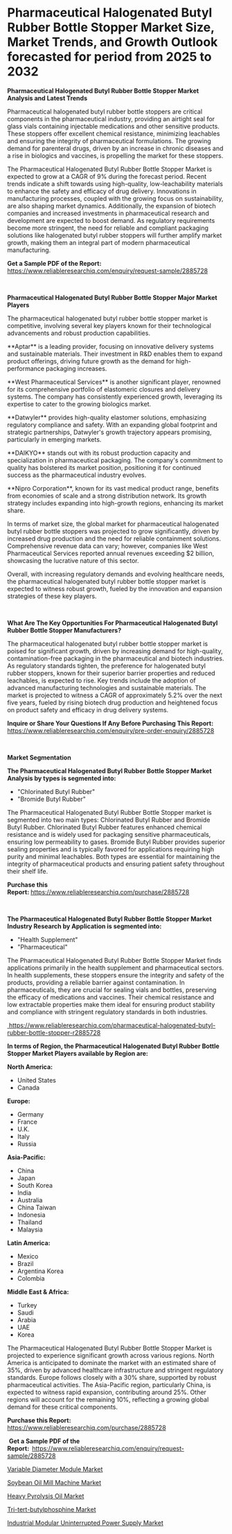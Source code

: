 <p><h1>Pharmaceutical Halogenated Butyl Rubber Bottle Stopper Market Size, Market Trends, and Growth Outlook forecasted for period from 2025 to 2032</h1></p><p><strong>Pharmaceutical Halogenated Butyl Rubber Bottle Stopper Market Analysis and Latest Trends</strong></p>
<p><p>Pharmaceutical halogenated butyl rubber bottle stoppers are critical components in the pharmaceutical industry, providing an airtight seal for glass vials containing injectable medications and other sensitive products. These stoppers offer excellent chemical resistance, minimizing leachables and ensuring the integrity of pharmaceutical formulations. The growing demand for parenteral drugs, driven by an increase in chronic diseases and a rise in biologics and vaccines, is propelling the market for these stoppers.</p><p>The Pharmaceutical Halogenated Butyl Rubber Bottle Stopper Market is expected to grow at a CAGR of 9% during the forecast period. Recent trends indicate a shift towards using high-quality, low-leachability materials to enhance the safety and efficacy of drug delivery. Innovations in manufacturing processes, coupled with the growing focus on sustainability, are also shaping market dynamics. Additionally, the expansion of biotech companies and increased investments in pharmaceutical research and development are expected to boost demand. As regulatory requirements become more stringent, the need for reliable and compliant packaging solutions like halogenated butyl rubber stoppers will further amplify market growth, making them an integral part of modern pharmaceutical manufacturing.</p></p>
<p><strong>Get a Sample PDF of the Report:&nbsp;</strong> <a href="https://www.reliableresearchiq.com/enquiry/request-sample/2885728?utm_campaign=1140&utm_medium=2&utm_source=Github&utm_content=ia&utm_term=13032025&utm_id=pharmaceutical-halogenated-butyl-rubber-bottle-stopper">https://www.reliableresearchiq.com/enquiry/request-sample/2885728</a></p>
<p>&nbsp;</p>
<p><strong>Pharmaceutical Halogenated Butyl Rubber Bottle Stopper Major Market Players</strong></p>
<p><p>The pharmaceutical halogenated butyl rubber bottle stopper market is competitive, involving several key players known for their technological advancements and robust production capabilities. </p><p>**Aptar** is a leading provider, focusing on innovative delivery systems and sustainable materials. Their investment in R&D enables them to expand product offerings, driving future growth as the demand for high-performance packaging increases.</p><p>**West Pharmaceutical Services** is another significant player, renowned for its comprehensive portfolio of elastomeric closures and delivery systems. The company has consistently experienced growth, leveraging its expertise to cater to the growing biologics market.</p><p>**Datwyler** provides high-quality elastomer solutions, emphasizing regulatory compliance and safety. With an expanding global footprint and strategic partnerships, Datwyler's growth trajectory appears promising, particularly in emerging markets.</p><p>**DAIKYO** stands out with its robust production capacity and specialization in pharmaceutical packaging. The company's commitment to quality has bolstered its market position, positioning it for continued success as the pharmaceutical industry evolves.</p><p>**Nipro Corporation**, known for its vast medical product range, benefits from economies of scale and a strong distribution network. Its growth strategy includes expanding into high-growth regions, enhancing its market share.</p><p>In terms of market size, the global market for pharmaceutical halogenated butyl rubber bottle stoppers was projected to grow significantly, driven by increased drug production and the need for reliable containment solutions. Comprehensive revenue data can vary; however, companies like West Pharmaceutical Services reported annual revenues exceeding $2 billion, showcasing the lucrative nature of this sector. </p><p>Overall, with increasing regulatory demands and evolving healthcare needs, the pharmaceutical halogenated butyl rubber bottle stopper market is expected to witness robust growth, fueled by the innovation and expansion strategies of these key players.</p></p>
<p>&nbsp;</p>
<p><strong>What Are The Key Opportunities For Pharmaceutical Halogenated Butyl Rubber Bottle Stopper Manufacturers?</strong></p>
<p><p>The pharmaceutical halogenated butyl rubber bottle stopper market is poised for significant growth, driven by increasing demand for high-quality, contamination-free packaging in the pharmaceutical and biotech industries. As regulatory standards tighten, the preference for halogenated butyl rubber stoppers, known for their superior barrier properties and reduced leachables, is expected to rise. Key trends include the adoption of advanced manufacturing technologies and sustainable materials. The market is projected to witness a CAGR of approximately 5.2% over the next five years, fueled by rising biotech drug production and heightened focus on product safety and efficacy in drug delivery systems.</p></p>
<p><strong>Inquire or Share Your Questions If Any Before Purchasing This Report:</strong> <a href="https://www.reliableresearchiq.com/enquiry/pre-order-enquiry/2885728?utm_campaign=1140&utm_medium=2&utm_source=Github&utm_content=ia&utm_term=13032025&utm_id=pharmaceutical-halogenated-butyl-rubber-bottle-stopper">https://www.reliableresearchiq.com/enquiry/pre-order-enquiry/2885728</a></p>
<p>&nbsp;</p>
<p><strong>Market Segmentation</strong></p>
<p><strong>The Pharmaceutical Halogenated Butyl Rubber Bottle Stopper Market Analysis by types is segmented into:</strong></p>
<p><ul><li>"Chlorinated Butyl Rubber"</li><li>"Bromide Butyl Rubber"</li></ul></p>
<p><p>The Pharmaceutical Halogenated Butyl Rubber Bottle Stopper market is segmented into two main types: Chlorinated Butyl Rubber and Bromide Butyl Rubber. Chlorinated Butyl Rubber features enhanced chemical resistance and is widely used for packaging sensitive pharmaceuticals, ensuring low permeability to gases. Bromide Butyl Rubber provides superior sealing properties and is typically favored for applications requiring high purity and minimal leachables. Both types are essential for maintaining the integrity of pharmaceutical products and ensuring patient safety throughout their shelf life.</p></p>
<p><strong>Purchase this Report:&nbsp;</strong><a href="https://www.reliableresearchiq.com/purchase/2885728?utm_campaign=1140&utm_medium=2&utm_source=Github&utm_content=ia&utm_term=13032025&utm_id=pharmaceutical-halogenated-butyl-rubber-bottle-stopper">https://www.reliableresearchiq.com/purchase/2885728</a></p>
<p>&nbsp;</p>
<p><strong>The Pharmaceutical Halogenated Butyl Rubber Bottle Stopper Market Industry Research by Application is segmented into:</strong></p>
<p><ul><li>"Health Supplement"</li><li>"Pharmaceutical"</li></ul></p>
<p><p>The Pharmaceutical Halogenated Butyl Rubber Bottle Stopper Market finds applications primarily in the health supplement and pharmaceutical sectors. In health supplements, these stoppers ensure the integrity and safety of the products, providing a reliable barrier against contamination. In pharmaceuticals, they are crucial for sealing vials and bottles, preserving the efficacy of medications and vaccines. Their chemical resistance and low extractable properties make them ideal for ensuring product stability and compliance with stringent regulatory standards in both industries.</p></p>
<p><a href="https://www.reliableresearchiq.com/pharmaceutical-halogenated-butyl-rubber-bottle-stopper-r2885728?utm_campaign=1140&utm_medium=2&utm_source=Github&utm_content=ia&utm_term=13032025&utm_id=pharmaceutical-halogenated-butyl-rubber-bottle-stopper">&nbsp;https://www.reliableresearchiq.com/pharmaceutical-halogenated-butyl-rubber-bottle-stopper-r2885728</a></p>
<p><strong>In terms of Region, the Pharmaceutical Halogenated Butyl Rubber Bottle Stopper Market Players available by Region are:</strong></p>
<p>
    <p> <strong> North America: </strong>
        <ul>
            <li>United States</li>
            <li>Canada</li>
        </ul>
        </p> 
    <p> <strong> Europe: </strong>
        <ul>
            <li>Germany</li>
            <li>France</li>
            <li>U.K.</li>
            <li>Italy</li>
            <li>Russia</li>
        </ul>
        </p> 
    <p> <strong> Asia-Pacific: </strong>
        <ul>
            <li>China</li>
            <li>Japan</li>
            <li>South Korea</li>
            <li>India</li>
            <li>Australia</li>
            <li>China Taiwan</li>
            <li>Indonesia</li>
            <li>Thailand</li>
            <li>Malaysia</li>
        </ul>
        </p> 
    <p> <strong> Latin America: </strong>
        <ul>
            <li>Mexico</li>
            <li>Brazil</li>
            <li>Argentina Korea</li>
            <li>Colombia</li>
        </ul>
        </p> 
    <p> <strong> Middle East & Africa: </strong>
        <ul>
            <li>Turkey</li>
            <li>Saudi</li>
            <li>Arabia</li>
            <li>UAE</li>
            <li>Korea</li>
        </ul>
    </p>
    </p>
<p><p>The Pharmaceutical Halogenated Butyl Rubber Bottle Stopper Market is projected to experience significant growth across various regions. North America is anticipated to dominate the market with an estimated share of 35%, driven by advanced healthcare infrastructure and stringent regulatory standards. Europe follows closely with a 30% share, supported by robust pharmaceutical activities. The Asia-Pacific region, particularly China, is expected to witness rapid expansion, contributing around 25%. Other regions will account for the remaining 10%, reflecting a growing global demand for these critical components.</p></p>
<p><strong>Purchase this Report: </strong><a href="https://www.reliableresearchiq.com/purchase/2885728?utm_campaign=1140&utm_medium=2&utm_source=Github&utm_content=ia&utm_term=13032025&utm_id=pharmaceutical-halogenated-butyl-rubber-bottle-stopper">https://www.reliableresearchiq.com/purchase/2885728</a></p>
<p>&nbsp;<strong>Get a Sample PDF of the Report:&nbsp;&nbsp;</strong><a href="https://www.reliableresearchiq.com/enquiry/request-sample/2885728?utm_campaign=1140&utm_medium=2&utm_source=Github&utm_content=ia&utm_term=13032025&utm_id=pharmaceutical-halogenated-butyl-rubber-bottle-stopper">https://www.reliableresearchiq.com/enquiry/request-sample/2885728</a></p>
<p><strong></strong></p>
<p><p><a href="https://github.com/ryantindyaiz/Market-Research-Report-List-1/blob/main/variable-diameter-module-market.md?utm_campaign=1140&utm_medium=2&utm_source=Github&utm_content=ia&utm_term=13032025&utm_id=pharmaceutical-halogenated-butyl-rubber-bottle-stopper">Variable Diameter Module Market</a></p><p><a href="https://github.com/kluviabolofo/Market-Research-Report-List-1/blob/main/soybean-oil-mill-machine-market.md?utm_campaign=1140&utm_medium=2&utm_source=Github&utm_content=ia&utm_term=13032025&utm_id=pharmaceutical-halogenated-butyl-rubber-bottle-stopper">Soybean Oil Mill Machine Market</a></p><p><a href="https://github.com/toghojbeinta/Market-Research-Report-List-1/blob/main/heavy-pyrolysis-oil-market.md?utm_campaign=1140&utm_medium=2&utm_source=Github&utm_content=ia&utm_term=13032025&utm_id=pharmaceutical-halogenated-butyl-rubber-bottle-stopper">Heavy Pyrolysis Oil Market</a></p><p><a href="https://github.com/alefermeivys/Market-Research-Report-List-1/blob/main/tri-tert-butylphosphine-market.md?utm_campaign=1140&utm_medium=2&utm_source=Github&utm_content=ia&utm_term=13032025&utm_id=pharmaceutical-halogenated-butyl-rubber-bottle-stopper">Tri-tert-butylphosphine Market</a></p><p><a href="https://github.com/spehnluenaru/Market-Research-Report-List-1/blob/main/industrial-modular-uninterrupted-power-supply-market.md?utm_campaign=1140&utm_medium=2&utm_source=Github&utm_content=ia&utm_term=13032025&utm_id=pharmaceutical-halogenated-butyl-rubber-bottle-stopper">Industrial Modular Uninterrupted Power Supply Market</a></p></p>